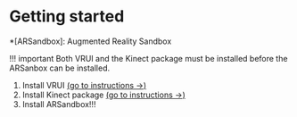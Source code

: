 # Getting started

<!-- define abbreviations -->
*[ARSandbox]: Augmented Reality Sandbox

!!! important
    Both VRUI and the Kinect package must be installed before the ARSanbox can be installed.

1. Install VRUI [(go to instructions $\rightarrow$)](https://vrui-vr.github.io/docs/vrui/installation/)
2. Install Kinect package [(go to instructions $\rightarrow$)](https://vrui-vr.github.io/docs/kinect/installation/)
3. Install ARSandbox!!!
